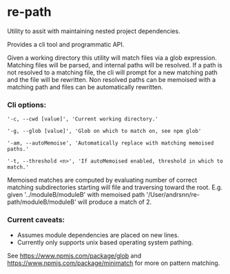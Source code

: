 # re-path

Utility to assit with maintaining nested project dependencies.

Provides a cli tool and programmatic API.

Given a working directory this utility will match files via a glob expression.  Matching files will be parsed, and internal paths will be resolved. If a path is not resolved to a matching file, the cli will prompt for a new matching path and the file will be rewritten.  Non resolved paths can be memoised with a matching path and files can be automatically rewritten.

### Cli options:
`'-c, --cwd [value]', 'Current working directory.'`

`'-g, --glob [value]', 'Glob on which to match on, see npm glob'`

`'-am, --autoMemoise', 'Automatically replace with matching memoised paths.'`

`'-t, --threshold <n>', 'If autoMemoised enabled, threshold in which to match.'`

Memoised matches are computed by evaluating number of correct matching subdirectories starting will file and traversing toward the root. 
E.g. given '../moduleB/moduleB' with memoised path '/User/andrsnn/re-path/moduleB/moduleB' will produce a match of 2.

### Current caveats:
* Assumes module dependencies are placed on new lines.
* Currently only supports unix based operating system pathing.

See https://www.npmjs.com/package/glob and https://www.npmjs.com/package/minimatch for more on pattern matching.




